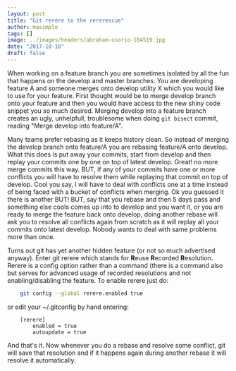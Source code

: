 ```yaml
---
layout: post
title: "Git rerere to the rererescue"
author: masimplo
tags: []
image: ../images/headers/abraham-osorio-184519.jpg
date: "2017-10-18"
draft: false
---
```


When working on a feature branch you are sometimes isolated by all the fun that happens on the develop and master branches. You are developing feature A and someone merges onto develop utility X which you would like to use for your feature. First thought would be to merge develop branch onto your feature and then you would have access to the new shiny code snippet you so much desired. Merging develop into a feature branch creates an ugly, unhelpfull, troublesome when doing `git bisect` commit, reading "Merge develop into feature/A".

Many teams prefer rebasing as it keeps history clean. So instead of merging the develop branch onto feature/A you are rebasing feature/A onto develop. What this does is put away your commits, start from develop and then replay your commits one by one on top of latest develop. Great! no more merge commits this way. BUT, if any of your commits have one or more conflicts you will have to resolve them while replaying that commit on top of develop. Cool you say, I will have to deal with conflicts one at a time instead of being faced with a bucket of conflicts when merging. Ok you guessed it there is another BUT! BUT, say that you rebase and then 5 days pass and something else cools comes up into to develop and you want it, or you are ready to merge the feature back onto develop, doing another rebase will ask you to resolve all conflicts again from scratch as it will replay all your commits onto latest develop. Nobody wants to deal with same problems more than once.

Turns out git has yet another hidden feature (or not so much advertised anyway). Enter git rerere which stands for **R**euse **R**ecorded **R**esolution. Rerere is a config option rather than a command (there is a command also but serves for advanced usage of recorded resolutions and not enabling/disabling the feature. To enable rerere just do:

```bash
    git config --global rerere.enabled true
```

or edit your ~/.gitconfig by hand entering:

```
    [rerere]
    	enabled = true
    	autoupdate = true
```

And that's it. Now whenever you do a rebase and resolve some conflict, git will save that resolution and if it happens again during another rebase it will resolve it automatically.